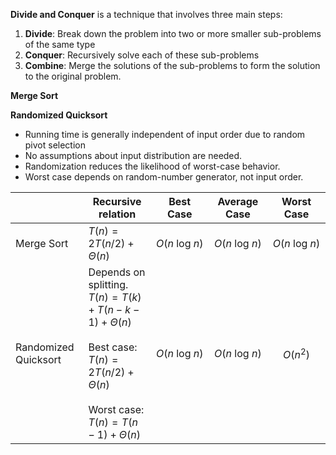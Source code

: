**Divide and Conquer** is a technique that involves three main steps:
1. **Divide**: Break down the problem into two or more smaller sub-problems of the same type
2. **Conquer**: Recursively solve each of these sub-problems
3. **Combine**: Merge the solutions of the sub-problems to form the solution to the original problem.

**Merge Sort**

**Randomized Quicksort**
- Running time is generally independent of input order due to random pivot selection
- No assumptions about input distribution are needed.
- Randomization reduces the likelihood of worst-case behavior.
- Worst case depends on random-number generator, not input order.

|                      | Recursive relation                                                                                                                                   |       Best Case        |      Average Case      |       Worst Case       |
| -------------------- | ---------------------------------------------------------------------------------------------------------------------------------------------------- | :--------------------: | :--------------------: | :--------------------: |
| Merge Sort           | $T(n)=2T(n/2)+\Theta(n)$                                                                                                                             | $O(n\ \text{log}\ n)$  | $O(n\ \text{log}\ n)$  | $O(n\ \text{log}\  n)$ |
| Randomized Quicksort | Depends on splitting. <br>$T(n)=T(k)+T(n-k-1)+\Theta(n)$<br><br>Best case:<br>$T(n)=2T(n/2)+\Theta(n)$<br><br>Worst case:<br>$T(n)=T(n-1)+\Theta(n)$ | $O(n\ \text{log}\  n)$ | $O(n\ \text{log}\  n)$ |        $O(n^2)$        |

